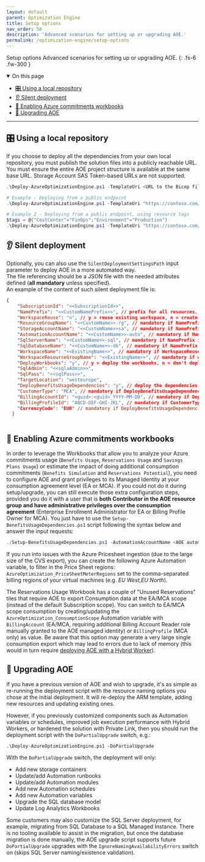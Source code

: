 ```yaml
---
layout: default
parent: Optimization Engine
title: Setup options
nav_order: 50
description: 'Advanced scenarios for setting up or upgrading AOE.'
permalink: /optimization-engine/setup-options
---
```


<span class="fs-9 d-block mb-4">Setup options</span>
Advanced scenarios for setting up or upgrading AOE.
{: .fs-6 .fw-300 }

<details open markdown="1">
   <summary class="fs-2 text-uppercase">On this page</summary>

- [🎛️ Using a local repository](#-using-a-local-repository)
- [👂 Silent deployment](#-silent-deployment)
- [🤝 Enabling Azure commitments workbooks](#-enabling-azure-commitments-workbooks)
- [🔼 Upgrading AOE](#-upgrading-aoe)

</details>

---

## 🎛️ Using a local repository

If you choose to deploy all the dependencies from your own local repository, you must publish the solution files into a publicly reachable URL. You must ensure the entire AOE project structure is available at the same base URL. Storage Account SAS Token-based URLs are not supported.

```powershell
.\Deploy-AzureOptimizationEngine.ps1 -TemplateUri <URL to the Bicep file (e.g., https://contoso.com/azuredeploy.bicep)> [-AzureEnvironment <AzureUSGovernment|AzureGermanCloud|AzureCloud>]

# Example - Deploying from a public endpoint
.\Deploy-AzureOptimizationEngine.ps1 -TemplateUri "https://contoso.com/azuredeploy.bicep"

# Example 2 - Deploying from a public endpoint, using resource tags
$tags = @{"CostCenter"="FinOps";"Environment"="Production"}
.\Deploy-AzureOptimizationEngine.ps1 -TemplateUri "https://contoso.com/azuredeploy.bicep" -ResourceTags $tags
```

## 👂 Silent deployment

Optionally, you can also use the `SilentDeploymentSettingsPath` input parameter to deploy AOE in a more automated way.  
The file referencing should be a JSON file with the needed attributes defined (**all mandatory** unless specified).  
An example of the content of such silent deployment file is:

```json
{
    "SubscriptionId": "<<SubscriptionId>>",
    "NamePrefix": "<<CustomNamePrefix>>", // prefix for all resources. Fill in 'EmptyNamePrefix' to specify the resource names
    "WorkspaceReuse": "n", // y = reuse existing workspace, n = create new workspace
    "ResourceGroupName": "<<CustomName>>-rg", // mandatory if NamePrefix is set to 'EmptyNamePrefix'
    "StorageAccountName": "<<CustomName>>sa", // mandatory if NamePrefix is set to 'EmptyNamePrefix'
    "AutomationAccountName": "<<CustomName>>-auto", // mandatory if NamePrefix is set to 'EmptyNamePrefix'
    "SqlServerName": "<<CustomName>>-sql", // mandatory if NamePrefix is set to 'EmptyNamePrefix'
    "SqlDatabaseName": "<<CustomName>>-db", // mandatory if NamePrefix is set to 'EmptyNamePrefix'
    "WorkspaceName": "<<ExistingName>>", // mandatory if WorkspaceReuse is set to 'n'
    "WorkspaceResourceGroupName": "<<ExistingName>>", // mandatory if workspaceReuse is set to 'n'
    "DeployWorkbooks": "y", // y = deploy the workbooks, n = don't deploy the workbooks
    "SqlAdmin": "<<sqlaAdmin>>",
    "SqlPass": "<<sqlPass>>",
    "TargetLocation": "westeurope",
    "DeployBenefitsUsageDependencies": "y", // deploy the dependencies for the Azure commitments workbooks (EA/MCA customers only + agreement administrator role required)
    "CustomerType": "MCA", // mandatory if DeployBenefitsUsageDependencies is set to 'y', MCA/EA
    "BillingAccountId": "<guid>:<guid>_YYYY-MM-DD", // mandatory if DeployBenefitsUsageDependencies is set to 'y', MCA or EA Billing Account ID
    "BillingProfileId": "ABCD-DEF-GHI-JKL", // mandatory if CustomerType is set to 'MCA"
    "CurrencyCode": "EUR" // mandatory if DeployBenefitsUsageDependencies is set to 'y'
  }
  
```

## 🤝 Enabling Azure commitments workbooks

In order to leverage the Workbooks that allow you to analyze your Azure commitments usage (`Benefits Usage`, `Reservations Usage` and `Savings Plans Usage`) or estimate the impact of doing additional consumption commitments (`Benefits Simulation` and `Reservations Potential`), you need to configure AOE and grant privileges to its Managed Identity at your consumption agreement level (EA or MCA). If you could not do it during setup/upgrade, you can still execute those extra configuration steps, provided you do it with a user that is **both Contributor in the AOE resource group and have administrative privileges over the consumption agreement** (Enterprise Enrollment Administrator for EA or Billing Profile Owner for MCA). You just have to use the `Setup-BenefitsUsageDependencies.ps1` script following the syntax below and answer the input requests:

```powershell
./Setup-BenefitsUsageDependencies.ps1 -AutomationAccountName <AOE automation account> -ResourceGroupName <AOE resource group> [-AzureEnvironment <AzureUSGovernment|AzureGermanCloud|AzureCloud>]
```

If you run into issues with the Azure Pricesheet ingestion (due to the large size of the CVS export), you can create the following Azure Automation variable, to filter in the Price Sheet regions: `AzureOptimization_PriceSheetMeterRegions` set to the comma-separated billing regions of your virtual machines (e.g. *EU West,EU North*).

The Reservations Usage Workbook has a couple of "Unused Reservations" tiles that require AOE to export Consumption data at the EA/MCA scope (instead of the default Subscription scope). You can switch to EA/MCA scope consumption by creating/updating the `AzureOptimization_ConsumptionScope` Automation variable with `BillingAccount` (EA/MCA, requiring additional Billing Account Reader role manually granted to the AOE managed identity) or `BillingProfile` (MCA only) as value. Be aware that this option may generate a very large single consumption export which may lead to errors due to lack of memory (this would in turn require [deploying AOE with a Hybrid Worker](./customize.md#-scale-aoe-runbooks-with-hybrid-worker)).

## 🔼 Upgrading AOE

If you have a previous version of AOE and wish to upgrade, it's as simple as re-running the deployment script with the resource naming options you chose at the initial deployment. It will re-deploy the ARM template, adding new resources and updating existing ones.

However, if you previously customized components such as Automation variables or schedules, improved job execution performance with Hybrid Workers, or hardened the solution with Private Link, then you should run the deployment script with the `DoPartialUpgrade` switch, e.g.:

`.\Deploy-AzureOptimizationEngine.ps1 -DoPartialUpgrade`

With the `DoPartialUpgrade` switch, the deployment will only:

* Add new storage containers
* Update/add Automation runbooks
* Update/add Automation modules
* Add new Automation schedules
* Add new Automation variables
* Upgrade the SQL database model
* Update Log Analytics Workbooks

Some customers may also customize the SQL Server deployment, for example, migrating from SQL Database to a SQL Managed Instance. There is no tooling available to assist in the migration, but once the database migration is done manually, the AOE upgrade script supports future `DoPartialUpgrade` upgrades with the `IgnoreNamingAvailabilityErrors` switch on (skips SQL Server naming/existence validation).
